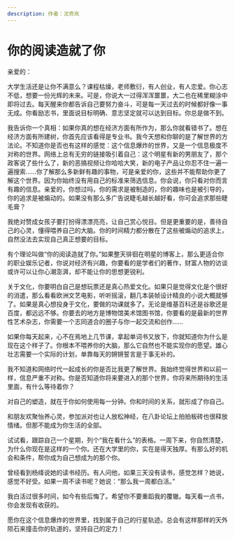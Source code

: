 ```yaml
---
description: 作者：沈奇岚
---
```


# 你的阅读造就了你

亲爱的：

大学生活还是让你不满意么？课程枯燥，老师敷衍，有人创业，有人恋爱。你心志不低，想要一份光辉的未来。可是，你说大一过得浑浑噩噩，大二也在稀里糊涂中即将过去。每天醒来你都告诉自己要努力奋斗，可是每一天过去的时候都好像一事无成。你看励志书，里面说目标明确、意志坚定就可以达到目标。你总是做不到。

我告诉你一个真相：如果你真的想在经济方面有所作为，那么你就看错书了。想在经济方面有所建树，你首先应该看得是专业书。我今天想和你聊的是了解世界的方法论。不知道你是否也有这样的感觉：这个信息爆炸的世界，又是一个信息极度不对称的世界。网络上总有无穷的链接吸引着自己：这个明星有新的男朋友了，那个政客说了些什么了，新的恶搞视频让你哈哈大笑，新的电子产品让你忍不住一遍一遍搜索……你了解那么多新鲜有趣的事物，可是亲爱的你，这些并不能帮助你更了解这个世界。因为你始终没有用自己的标准来筛选信息。你会说，你只看对你而言有趣的信息。亲爱的，你想过吗，你的需求是被制造的，你的趣味也是被引导的，你的追求是被煽动的。如果没有那么多广告说睫毛越长越好看，你可会追求那些睫毛膏？

我绝对赞成女孩子要打扮得漂漂亮亮，让自己赏心悦目。但是更重要的是，善待自己的心灵，懂得喂养自己的大脑。你的时间精力都分散在了这些被煽动的追求上，自然没法去实现自己真正想要的目标。

有个理论叫做“你的阅读造就了你。”如果整天徘徊在明星的博客上，那么更适合你的职业娱乐记者，你说对经济有兴趣，你要看的是学者们的著作，财富人物的访谈或许可以让你心潮澎湃，却不能让你的思想更锐利。

关于文化，你要明白自己是想玩票还是真心热爱文化。如果只是觉得文化是个很好的消遣，那么看看欧洲文艺电影，听听摇滚，翻几本装帧设计精良的小说大概就够了。如果是真心想投身于文化，要做的功课就多了。无论是维基百科还是谷歌还是百度，都远远不够。你要去的地方是博物馆美术馆图书馆，你要看的是最新的世界性艺术杂志，你需要一个志同道合的圈子与你一起交流和创作……

如果你每天起来，心不在焉地上几节课，拿起单词书又放下，你就知道你为什么是现在这个样子了。你根本不喂养你的大脑，那么它自然也不能实现你的愿望。雄心壮志需要一个实际的计划，单靠每天的锵锵誓言是于事无补的。

我不知道和网络时代一起成长的你是否比我更了解世界。我始终觉得世界和以前一样，信息严重不对称。你是否知道你将来要进入的那个世界，你将来所期待的生活里面，有什么等待着你？

对自己的塑造，就在于你如何使用每一分钟。你和时间的关系，就形成了你自己。

和朋友欢聚怡养心灵，参加派对也让人放松神经，在八卦论坛上拍拍板砖也很释放情绪。但那不能成为你生活的全部。

试试看，跟踪自己一个星期，列个“我在看什么”的表格。一周下来，你自然清楚，为什么你现在是这样的一个你。还在大学里的你，实在是得天独厚。有那么好的机会和条件，帮你成为自己想成为的那个你。

曾经看到杨绛说她的读书经历。有人问他，如果三天没有读书，感觉怎样？她说，感觉不好受。如果一周不读书呢？她说：“那么我一周都白活。”

我白活过很多时间，如今有些后悔了。希望你不要重蹈我的覆辙。每天看一点书，你会发现有收获的。

愿你在这个信息爆炸的世界里，找到属于自己的行星轨迹。总会有这样那样的天外陨石来撞击你的轨道的，坚持自己的定力！
